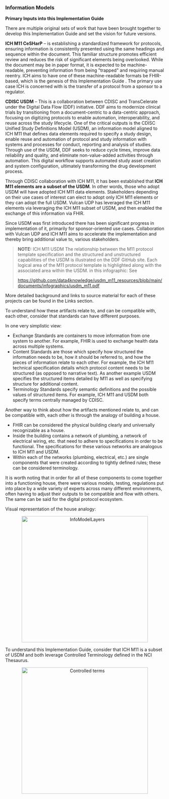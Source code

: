 ### Information Models

**Primary Inputs into this Implementation Guide**

There are multiple original sets of work that have been brought together to develop this Implementation Guide and set the vision for future versions.   

 

**ICH M11 CeSHarP** – is establishing a standardized framework for protocols, ensuring information is consistently presented using the same headings and sequence within the document. This familiar structure promotes efficient review and reduces the risk of significant elements being overlooked. While the document may be in paper format, it is expected to be machine-readable, preventing information from being "trapped" and requiring manual reentry. ICH aims to have one of these machine-readable formats be FHIR-based, which is the genesis of this Implementation Guide . The primary use case ICH is concerned with is the transfer of a protocol from a sponsor to a regulator. 

**CDISC USDM** – This is a collaboration between CDISC and TransCelerate under the Digital Data Flow (DDF) initiative. DDF aims to modernize clinical trials by transitioning from a document-centric to a data-centric approach, focusing on digitizing protocols to enable automation, interoperability, and reuse across the study lifecycle. One of the critical outputs is the CDISC Unified Study Definitions Model (USDM), an information model aligned to ICH M11 that defines data elements required to specify a study design, enable reuse and automation of protocol and study information with systems and processes for conduct, reporting and analysis of studies. Through use of the USDM, DDF seeks to reduce cycle times, improve data reliability and quality, and eliminate non-value-added activities through automation. This digital workflow supports automated study asset creation and system configuration, ultimately transforming the drug development process.

Through CDISC collaboration with ICH M11, it has been established that **ICH M11 elements are a subset of the USDM**. In other words, those who adopt USDM will have adopted ICH M11 data elements. Stakeholders depending on their use cases of interest can elect to adopt only ICH M11 elements or they can adopt the full USDM. Vulcan UDP has leveraged the ICH M11 elements via leveraging the ICH M11 subset of USDM, and then enabled the exchange of this information via FHIR. 

Since USDM was first introduced there has been significant progress in implementation of it, primarily for sponsor-oriented use cases. Collaboration with Vulcan UDP and ICH M11 aims to accelerate the implementation and thereby bring additional value to, various stakeholders. 

> **NOTE:** ICH M11 USDM The relationship between the M11 protocol template specification and the structured and unstructured capabilities of the USDM is illustrated on the DDF GitHub site. Each logical area of the M11 protocol template is highlighted along with the associated area within the USDM. in this infographic: See 
>
> https://github.com/data4knowledge/usdm_m11_resources/blob/main/documents/infographics/usdm_m11.pdf
>

More detailed background and links to source material for each of these projects can be found in the Links section.

To understand how these artifacts relate to, and can be compatible with, each other, consider that standards can have different purposes. 

In one very simplistic view:

- Exchange Standards are containers to move information from one     system to another. For example, FHIR is used to exchange health data     across multiple systems. 
- Content Standards are those which specify how structured the information     needs to be, how it should be referred to, and how the pieces of     information relate to each other.  For     example, the ICH M11 technical specification details which protocol content     needs to be structured (as opposed to narrative text). As another example USDM     specifies the structured items detailed by M11 as well as specifying     structure for additional content. 
- Terminology Standards specify semantic definitions and the     possible values of structured items. For example, ICH M11 and USDM both specify terms centrally managed by CDISC. 

Another way to think about how the artifacts mentioned relate to, and can be compatible with, each other is through the analogy of building a house. 

- FHIR can be considered the physical building clearly and universally recognizable as a house. 
- Inside the building contains a network of plumbing, a network of electrical wiring, etc. that need to adhere to specifications in order to be functional. The specifications for these various networks are analogous to ICH M11 and USDM. 
- Within each of the networks (plumbing, electrical, etc.) are single components that were created according to tightly defined rules; these can be considered terminology. 

It is worth noting that in order for all of these components to come together into a functioning house, there were various models, testing, regulations put into place by a wide variety of experts across many different environments, often having to adjust their outputs to be compatible and flow with others. The same can be said for the digital protocol ecosystem.

Visual representation of the house analogy:

<div style="text-align: center;"><img src="InfoModelLayers.png" alt="InfoModelLayers" style="height:400px" />
</div>

> 

To understand this Implementation Guide, consider that ICH M11 is a subset of USDM and both leverage Controlled Terminology defined in the NCI Thesaurus.

<div style="text-align: center;"><img src="image-20250415143104846.png" alt="Controlled terms" style="height:400px" />
</div>
